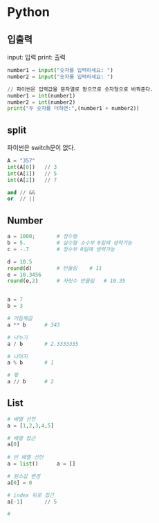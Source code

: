 # Python

## 입출력
input: 입력
print: 출력
```python
number1 = input("숫자를 입력하세요: ")
number2 = input("숫자를 입력하세요: ")

// 파이썬은 입력값을 문자열로 받으므로 숫자형으로 바꿔준다.
number1 = int(number1)
number2 = int(number2)
print("두 숫자를 더하면:",(number1 + number2))
```

## split

파이썬은 switch문이 없다.

```python
A = "357"
int(A[0])   // 3
int(A[1])   // 5
int(A[2])   // 7

and // &&
or  // ||
```

## Number
```python
a = 1000;       # 정수형
b = 5.          # 실수형 소수부 0일때 생략가능
c = -.7         # 정수부 0일때 생략가능

d = 10.5
round(d)        # 반올림    # 11
e = 10.3456
round(e,2)      # 자릿수 반올림   # 10.35


a = 7
b = 3

# 거듭제곱
a ** b      # 343

# 나누기
a / b       # 2.3333335

# 나머지
a % b       # 1

# 몫
a // b      # 2
```

## List
```python
# 배열 선언
a = [1,2,3,4,5]

# 배열 접근
a[0]
            
# 빈 배열 선언
a = list()      a = []

# 원소값 변경
a[0] = 0

# index 뒤로 접근
a[-1]       // 5

# 
```

